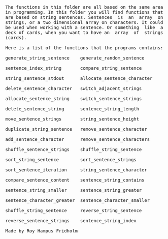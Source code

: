 
<pre>
The functions in this folder are all based on the same area
in programming. In this folder you will find functions that
are based on string sentences. Sentences  is  an  array  on
strings, or a two dimensional array on characters. It could
be used when working with a sentence. Or something  like  a
deck of cards, when you want to have an  array  of  strings
(cards).

Here is a list of the functions that the programs contains:

generate_string_sentence    generate_random_sentence

sentence_index_string       compare_string_sentence

string_sentence_stdout      allocate_sentence_character

delete_sentence_character   switch_adjacent_strings

allocate_sentence_string    switch_sentence_strings

delete_sentence_string      sentence_string_length

move_sentence_strings       string_sentence_height

duplicate_string_sentence   remove_sentence_character

add_sentence_character      remove_sentence_characters

shuffle_sentence_strings    shuffle_string_sentence

sort_string_sentence        sort_sentence_strings

sort_sentence_iteration     string_sentence_character

compare_sentence_content    sentence_string_contains

sentence_string_smaller     sentence_string_greater

sentence_character_greater  sentence_character_smaller

shuffle_string_sentence     reverse_string_sentence

reverse_sentence_strings    sentence_string_index

Made by Roy Hampus Fridholm
</pre>
